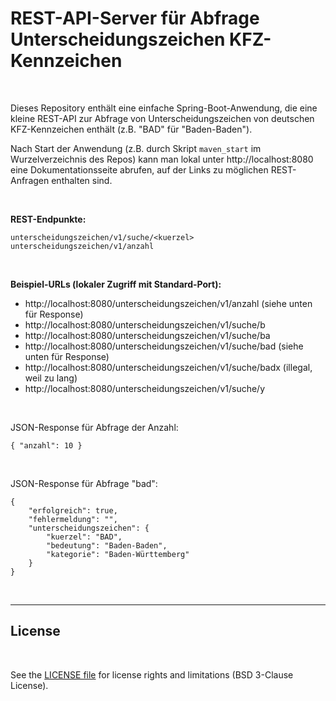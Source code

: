 # REST-API-Server für Abfrage Unterscheidungszeichen KFZ-Kennzeichen #

<br>

Dieses Repository enthält eine einfache Spring-Boot-Anwendung, die eine kleine REST-API zur Abfrage von
Unterscheidungszeichen von deutschen KFZ-Kennzeichen enthält (z.B. "BAD" für "Baden-Baden").

Nach Start der Anwendung (z.B. durch Skript `maven_start` im Wurzelverzeichnis des Repos) kann man lokal
unter http://localhost:8080 eine Dokumentationsseite abrufen, auf der Links zu möglichen REST-Anfragen enthalten sind.

<br>

**REST-Endpunkte:**
```
unterscheidungszeichen/v1/suche/<kuerzel>
unterscheidungszeichen/v1/anzahl
```

<br>

**Beispiel-URLs (lokaler Zugriff mit Standard-Port):**

* http://localhost:8080/unterscheidungszeichen/v1/anzahl (siehe unten für Response)
* http://localhost:8080/unterscheidungszeichen/v1/suche/b
* http://localhost:8080/unterscheidungszeichen/v1/suche/ba
* http://localhost:8080/unterscheidungszeichen/v1/suche/bad (siehe unten für Response)
* http://localhost:8080/unterscheidungszeichen/v1/suche/badx (illegal, weil zu lang)
* http://localhost:8080/unterscheidungszeichen/v1/suche/y

<br>

JSON-Response für Abfrage der Anzahl:
```
{ "anzahl": 10 }
```

<br>

JSON-Response für Abfrage "bad":
```
{
    "erfolgreich": true,
    "fehlermeldung": "",
    "unterscheidungszeichen": {
        "kuerzel": "BAD",
        "bedeutung": "Baden-Baden",
        "kategorie": "Baden-Württemberg"
    }
}
```

<br>

----

## License ##

<br>

See the [LICENSE file](LICENSE.md) for license rights and limitations (BSD 3-Clause License).

<br>